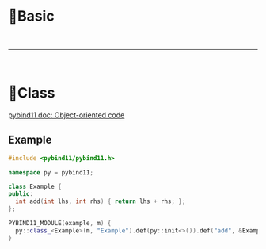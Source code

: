 # :fallen_leaf:Basic

<!--  -->
<br>

---

<br>
<!--  -->

# :fallen_leaf:Class

[pybind11 doc: Object-oriented code](https://pybind11.readthedocs.io/en/stable/classes.html)

## Example

```c++
#include <pybind11/pybind11.h>

namespace py = pybind11;

class Example {
public:
  int add(int lhs, int rhs) { return lhs + rhs; };
};

PYBIND11_MODULE(example, m) {
  py::class_<Example>(m, "Example").def(py::init<>()).def("add", &Example::add);
}
```
